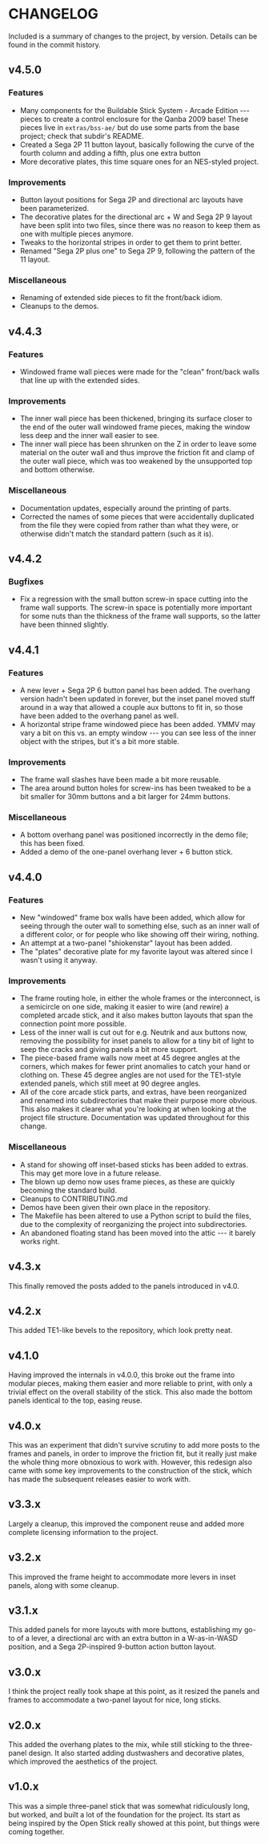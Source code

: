 # CHANGELOG

Included is a summary of changes to the project, by version. Details can be found in the commit history.

## v4.5.0

### Features

* Many components for the Buildable Stick System - Arcade Edition --- pieces to create a control enclosure for the Qanba
  2009 base! These pieces live in `extras/bss-ae/` but do use some parts from the base project; check that subdir's
  README.
* Created a Sega 2P 11 button layout, basically following the curve of the fourth column and adding a fifth, plus one
  extra button
* More decorative plates, this time square ones for an NES-styled project.

### Improvements

* Button layout positions for Sega 2P and directional arc layouts have been parameterized.
* The decorative plates for the directional arc + W and Sega 2P 9 layout have been split into two files, since there was
  no reason to keep them as one with multiple pieces anymore.
* Tweaks to the horizontal stripes in order to get them to print better.
* Renamed "Sega 2P plus one" to Sega 2P 9, following the pattern of the 11 layout.

### Miscellaneous

* Renaming of extended side pieces to fit the front/back idiom.
* Cleanups to the demos.

## v4.4.3

### Features

* Windowed frame wall pieces were made for the "clean" front/back walls that line up with the extended sides.

### Improvements

* The inner wall piece has been thickened, bringing its surface closer to the end of the outer wall windowed frame
  pieces, making the window less deep and the inner wall easier to see.
* The inner wall piece has been shrunken on the Z in order to leave some material on the outer wall and thus improve the
  friction fit and clamp of the outer wall piece, which was too weakened by the unsupported top and bottom otherwise.

### Miscellaneous

* Documentation updates, especially around the printing of parts.
* Corrected the names of some pieces that were accidentally duplicated from the file they were copied from rather than
  what they were, or otherwise didn't match the standard pattern (such as it is).

## v4.4.2

### Bugfixes

* Fix a regression with the small button screw-in space cutting into the frame wall supports. The screw-in space is
  potentially more important for some nuts than the thickness of the frame wall supports, so the latter have been
  thinned slightly.

## v4.4.1

### Features

* A new lever + Sega 2P 6 button panel has been added. The overhang version hadn't been updated in forever, but the
  inset panel moved stuff around in a way that allowed a couple aux buttons to fit in, so those have been added to the
  overhang panel as well.
* A horizontal stripe frame windowed piece has been added. YMMV may vary a bit on this vs. an empty window --- you can
  see less of the inner object with the stripes, but it's a bit more stable.

### Improvements

* The frame wall slashes have been made a bit more reusable.
* The area around button holes for screw-ins has been tweaked to be a bit smaller for 30mm buttons and a bit larger for
  24mm buttons.

### Miscellaneous

* A bottom overhang panel was positioned incorrectly in the demo file; this has been fixed.
* Added a demo of the one-panel overhang lever + 6 button stick.

## v4.4.0

### Features

* New "windowed" frame box walls have been added, which allow for seeing through the outer wall to something else, such
  as an inner wall of a different color, or for people who like showing off their wiring, nothing.
* An attempt at a two-panel "shiokenstar" layout has been added.
* The "plates" decorative plate for my favorite layout was altered since I wasn't using it anyway.

### Improvements

* The frame routing hole, in either the whole frames or the interconnect, is a semicircle on one side, making it easier
  to wire (and rewire) a completed arcade stick, and it also makes button layouts that span the connection point more
  possible.
* Less of the inner wall is cut out for e.g. Neutrik and aux buttons now, removing the possibility for inset panels to
  allow for a tiny bit of light to seep the cracks and giving panels a bit more support.
* The piece-based frame walls now meet at 45 degree angles at the corners, which makes for fewer print anomalies to
  catch your hand or clothing on. These 45 degree angles are not used for the TE1-style extended panels, which still
  meet at 90 degree angles.
* All of the core arcade stick parts, and extras, have been reorganized and renamed into subdirectories that make their
  purpose more obvious. This also makes it clearer what you're looking at when looking at the project file structure.
  Documentation was updated throughout for this change.

### Miscellaneous

* A stand for showing off inset-based sticks has been added to extras. This may get more love in a future release.
* The blown up demo now uses frame pieces, as these are quickly becoming the standard build.
* Cleanups to CONTRIBUTING.md
* Demos have been given their own place in the repository.
* The Makefile has been altered to use a Python script to build the files, due to the complexity of reorganizing the
  project into subdirectories.
* An abandoned floating stand has been moved into the attic --- it barely works right.

## v4.3.x

This finally removed the posts added to the panels introduced in v4.0.

## v4.2.x

This added TE1-like bevels to the repository, which look pretty neat.

## v4.1.0

Having improved the internals in v4.0.0, this broke out the frame into modular pieces, making them easier and more
reliable to print, with only a trivial effect on the overall stability of the stick. This also made the bottom panels
identical to the top, easing reuse.

## v4.0.x

This was an experiment that didn't survive scrutiny to add more posts to the frames and panels, in order to improve the
friction fit, but it really just make the whole thing more obnoxious to work with. However, this redesign also came with
some key improvements to the construction of the stick, which has made the subsequent releases easier to work with.

## v3.3.x

Largely a cleanup, this improved the component reuse and added more complete licensing information to the project.

## v3.2.x

This improved the frame height to accommodate more levers in inset panels, along with some cleanup.

## v3.1.x

This added panels for more layouts with more buttons, establishing my go-to of a lever, a directional arc with an extra
button in a W-as-in-WASD position, and a Sega 2P-inspired 9-button action button layout.

## v3.0.x

I think the project really took shape at this point, as it resized the panels and frames to accommodate a two-panel
layout for nice, long sticks.

## v2.0.x

This added the overhang plates to the mix, while still sticking to the three-panel design. It also started adding
dustwashers and decorative plates, which improved the aesthetics of the project.

## v1.0.x

This was a simple three-panel stick that was somewhat ridiculously long, but worked, and built a lot of the foundation
for the project. Its start as being inspired by the Open Stick really showed at this point, but things were coming
together.
